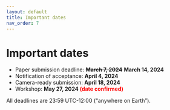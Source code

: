 ```yaml
---
layout: default
title: Important dates
nav_order: 7
---
```


# Important dates

* Paper submission deadline: ~~**March 7, 2024**~~ **March 14, 2024**
* Notification of acceptance: **April 4, 2024**
* Camera-ready submission: **April 18, 2024**
* Workshop: **May 27, 2024 <span style="color: red;">(date confirmed)</span>**


All deadlines are 23:59 UTC-12:00 (“anywhere on Earth”).
